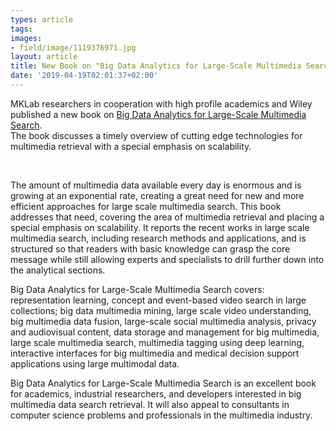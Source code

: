 ```yaml
---
types: article
tags:
images: 
- field/image/1119376971.jpg
layout: article
title: New Book on "Big Data Analytics for Large-Scale Multimedia Search", April 1, 2016
date: '2019-04-19T02:01:37+02:00'
---
```

<p>MKLab researchers in cooperation with high profile academics and Wiley published a new book on <a target="_blank" href=https://www.wiley.com/en-gr/Big+Data+Analytics+for+Large+Scale+Multimedia+Search-p-9781119377009>Big Data Analytics for Large-Scale Multimedia Search</a>.
<br/>
The book discusses a timely overview of cutting edge technologies for multimedia retrieval with a special emphasis on scalability.
</p>


<br/>

<p>The amount of multimedia data available every day is enormous and is growing at an exponential rate, creating a great need for new and more efficient approaches for large scale multimedia search. This book addresses that need, covering the area of multimedia retrieval and placing a special emphasis on scalability. It reports the recent works in large scale multimedia search, including research methods and applications, and is structured so that readers with basic knowledge can grasp the core message while still allowing experts and specialists to drill further down into the analytical sections.</p>

<p>Big Data Analytics for Large-Scale Multimedia Search covers: representation learning, concept and event-based video search in large collections; big data multimedia mining, large scale video understanding, big multimedia data fusion, large-scale social multimedia analysis, privacy and audiovisual content, data storage and management for big multimedia, large scale multimedia search, multimedia tagging using deep learning, interactive interfaces for big multimedia and medical decision support applications using large multimodal data.</p>

<p>Big Data Analytics for Large-Scale Multimedia Search is an excellent book for academics, industrial researchers, and developers interested in big multimedia data search retrieval. It will also appeal to consultants in computer science problems and professionals in the multimedia industry.</p>
